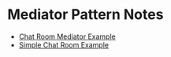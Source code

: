 # Mediator Pattern Notes

- [Chat Room Mediator Example](https://www.digitalocean.com/community/tutorials/mediator-design-pattern-java)
- [Simple Chat Room Example](https://www.tutorialspoint.com/design_pattern/mediator_pattern.htm)
